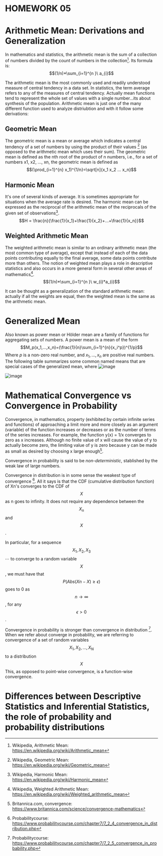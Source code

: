 
<script type="text/x-mathjax-config">
    MathJax.Hub.Config({
      tex2jax: {
        skipTags: ['script', 'noscript', 'style', 'textarea', 'pre'],
        inlineMath: [['\\(','\\)'], ['$', '$']],
        displayMath: [ ['$$','$$'], ["\\[","\\]"] ],
      }
    });
  </script>
  <script src="https://cdn.mathjax.org/mathjax/latest/MathJax.js?config=TeX-AMS-MML_HTMLorMML" type="text/javascript"></script>


# HOMEWORK 05

# Arithmetic Mean: Derivations and Generalization

In mathematics and statistics, the arithmetic mean is the sum of a collection of numbers divided by the count of numbers in the collection[^1].
Its formula is: 
    $$(1/n)*\sum_{i=1}^{n }\ a_{i}$$

The arithmetic mean is the most commonly used and readily understood measure of central tendency in a data set. In statistics, the term average refers to any of the measures of central tendency. Actually mean functions tend to represent the whole set of values with a single number...its about synthesis of the population.
Arithmetic mean is just one of the many different function used to analyze distriubtion and with it follow some derivations:

## Geometric Mean

The geometric mean is a mean or average which indicates a central tendency of a set of numbers by using the product of their values [^2] (as opposed to the arithmetic mean which uses their sum). The geometric mean is defined as the nth root of the product of n numbers, i.e., for a set of numbers x1, x2, ..., xn, the geometric mean is defined as  
    $$(\prod_{i=1}^{n} x_1)^{1/n}=\sqrt[n]{x_1 x_2 ... x_n}$$

## Harmonic Mean

It's one of several kinds of average. It is sometimes appropriate for situations when the average rate is desired.
The harmonic mean can be expressed as the reciprocal of the arithmetic mean of the reciprocals of the given set of observations[^3]. 
    $$H = \frac{n}{\frac{1}{x_1}+\frac{1}{x_2}+...+\frac{1}{x_n}}$$
    
## Weighted Arithmetic Mean

The weighted arithmetic mean is similar to an ordinary arithmetic mean (the most common type of average), except that instead of each of the data points contributing equally to the final average, some data points contribute more than others. The notion of weighted mean plays a role in descriptive statistics and also occurs in a more general form in several other areas of mathematics[^4].
     $$(1/n)*\sum_{i=1}^{n }\ w_{i}*a_{i}$$
     
It can be thought as a generalization of the standard arithmetic mean: actually if all the weights are equal, then the weighted mean is the same as the arithmetic mean. 
     
# Generalized Mean 

Also known as power mean or Hölder mean are a family of functions for aggregating sets of numbers.
A power mean is a mean of the form $$M_p(x_1,...,x_n)=(\frac{1}{n}\sum_{i=1}^{n}{x_i^p})^{1/p}$$
Where $p$ is a non-zero real number, and $x_1,...,x_n$ are positive real numbers.
The following table summarizes some common named means that are special cases of the generalized mean, where
![image](https://user-images.githubusercontent.com/74598295/199335892-59d94226-8193-438a-ac39-9cbeefd8ef12.png)

![image](https://user-images.githubusercontent.com/74598295/199335978-86a23af8-b3b8-4696-a5d8-584cfb4abdcd.png)


[^1]: Wikipedia, Arithmetic Mean: https://en.wikipedia.org/wiki/Arithmetic_mean
[^2]: Wikipedia, Geometric Mean: https://en.wikipedia.org/wiki/Geometric_mean 
[^3]: Wikipedia, Harmonic Mean: https://en.wikipedia.org/wiki/Harmonic_mean
[^4]: Wikipedia, Weighted Arithmetic Mean: https://en.wikipedia.org/wiki/Weighted_arithmetic_mean

# Mathematical Convergence vs Convergence in Probability

Convergence, in mathematics, property (exhibited by certain infinite series and functions) of approaching a limit more and more closely as an argument (variable) of the function increases or decreases or as the number of terms of the series increases.
For example, the function y(x) = 1/x converges to zero as x increases. Although no finite value of x will cause the value of y to actually become zero, the limiting value of y is zero because y can be made as small as desired by choosing x large enough[^5].


Convergence in probability is said to be _non-deterministic_, stablished by the weak law of large numbers.

Convergence in distribution is in some sense the weakest type of convergence [^7]. All it says is that the CDF (cumulative distribution function) of Xn's converges to the CDF of $$X$$ as n goes to infinity. It does not require any dependence between the $$X_n$$ and $$X$$.

In particular, for a sequence $$X_1, X_2, X_3$$ ⋯ to converge to a random variable $$X$$, we must have that $$P(Abs(Xn−X)≥ϵ)$$ goes to 0 as $$n→∞$$, for any $$ϵ>0$$. 

Convergence in probability is stronger than convergence in distribution [^8].
When we refer about converge in probability, we are referring to convergence of a set of random variables $$X_1,X_2,…,X_N$$ to a distribution $$X$$
This, as opposed to point-wise convergence, is a function-wise convergence.

[^5]: Britannica.com, convergence: https://www.britannica.com/science/convergence-mathematics
[^6]: Wikipedia, cdf, https://en.wikipedia.org/wiki/Cumulative_distribution_function
[^7]: Probabilitycourse: https://www.probabilitycourse.com/chapter7/7_2_4_convergence_in_distribution.php
[^8]: Probabilitycourse: https://www.probabilitycourse.com/chapter7/7_2_5_convergence_in_probability.php

#  Differences between Descriptive Statistics and Inferential Statistics, the role of probability and probability distributions
